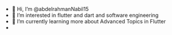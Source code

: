 - 👋 Hi, I’m @abdelrahmanNabil15
- 👀 I’m interested in flutter and dart and software engineering
- 🌱 I’m currently learning more about Advanced Topics in  Flutter
-  
<!---
abdelrahmanNabil15/abdelrahmanNabil15 is a ✨ special ✨ repository because its `README.md` (this file) appears on your GitHub profile.
You can click the Preview link to take a look at your changes.
--->
